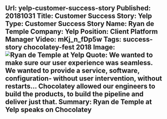 Url: yelp-customer-success-story
Published: 20181031
Title: Customer Success Story: Yelp
Type: Customer Success Story
Name: Ryan de Temple
Company: Yelp
Position: Client Platform Manager
Video: mKj_n_fDp5w
Tags: success-story chocolatey-fest 2018
Image: <img src="/content/images/videos/Yelp_Ryan-de-Temple.jpg" alt="Ryan de Temple at Yelp" title="Ryan de Temple at Yelp" />
Quote: We wanted to make sure our user experience was seamless. We wanted to provide a service, software, configuration- without user intervention, without restarts... Chocolatey allowed our engineers to build the products, to build the pipeline and deliver just that.
Summary: Ryan de Temple at Yelp speaks on Chocolatey
---